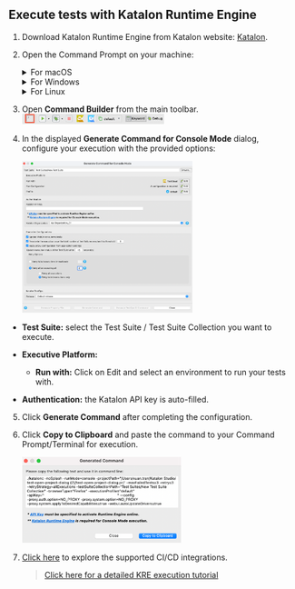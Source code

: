## Execute tests with Katalon Runtime Engine

1. Download Katalon Runtime Engine from Katalon website: [Katalon](https://katalon.com/download).

2. Open the Command Prompt on your machine:
   <details>
      <summary>For macOS</summary>
  
     1. Extract the zip file.
     2. In the extracted folder, right-click on **Katalon Studio Engine** and select "Show Package Contents".
     3. Go to Contents > MacOS. Right-click on MacOS folder and select "New Terminal at Folder".

   </details>

   <details>
      <summary>For Windows</summary>

      1. Extract the zip file.
      2. In the extracted folder, type “cmd” in the folder path and enter to launch the Command Prompt.

   </details>

   <details>
      <summary>For Linux</summary>

      1. Extract the zip file.
      2. Right-click on the extracted folder and select "Open in Terminal". 

   </details>

3. Open **Command Builder** from the main toolbar.
   <img src="https://github.com/katalon-studio/docs-images/raw/master/katalon-studio/in-app-tutorials/shared-images/open-command-builder.png" width=250>

4. In the displayed **Generate Command for Console Mode** dialog, configure your execution with the provided options:

   <img src="https://github.com/katalon-studio/docs-images/raw/master/katalon-studio/in-app-tutorials/shared-images/generate-command-console-mode.png" width=300>

* **Test Suite:** select the Test Suite / Test Suite Collection you want to execute.

* **Executive Platform:**
   * **Run with:** Click on Edit and select an environment to run your tests with.

* **Authentication:** the Katalon API key is auto-filled.

5. Click **Generate Command** after completing the configuration.

6. Click **Copy to Clipboard** and paste the command to your Command Prompt/Terminal for execution.

   <img src="https://github.com/katalon-studio/docs-images/raw/master/katalon-studio/in-app-tutorials/shared-images/generated-command.png" width=280>

7. [Click here](https://docs.katalon.com/docs/general-information/supported-integration/supported-integrations-in-katalon-platform#cicd-integration) to explore the supported CI/CD integrations.

   > [Click here for a detailed KRE execution tutorial](https://docs.katalon.com/docs/execute/katalon-runtime-engine/command-line-syntax-in-katalon-runtime-engine#command-builder-in-katalon-studio)


